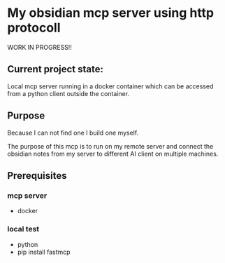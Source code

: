 # My obsidian mcp server using http protocoll
WORK IN PROGRESS!!

## Current project state:
Local mcp server running in a docker container which can be accessed from a python client outside the container.

## Purpose
Because I can not find one I build one myself.

The purpose of this mcp is to run on my remote server and connect the obsidian notes from my server to different AI client on multiple machines.

## Prerequisites

### mcp server
- docker 

### local test
- python
- pip install fastmcp

